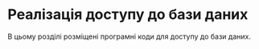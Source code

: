 # Реалізація доступу до бази даних
 
В цьому розділі розміщені програмні коди для доступу до бази даних.
